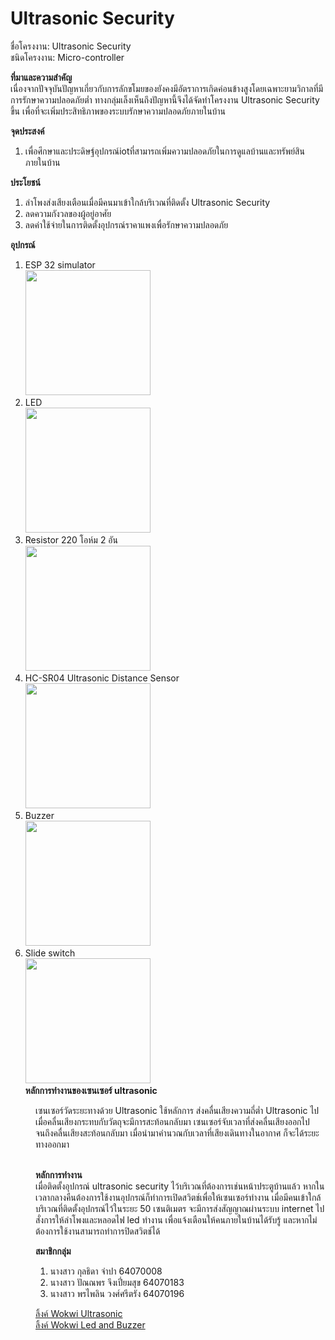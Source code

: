 # Ultrasonic Security

ชื่อโครงงาน: Ultrasonic Security<br>
ชนิดโครงงาน: Micro-controller<br>

<b>ที่มาและความสำคัญ</b><br>
  เนื่องจากปัจจุบันปัญหาเกี่ยวกับการลักขโมยของยังคงมีอัตราการเกิดค่อนข้างสูงโดยเฉพาะยามวิกาลที่มีการรักษาความปลอดภัยต่ำ ทางกลุ่มเล็งเห็นถึงปัญหานี้จึงได้จัดทำโครงงาน Ultrasonic Security ขึ้น เพื่อที่จะเพิ่มประสิทธิภาพของระบบรักษาความปลอดภัยภายในบ้าน
  
<b>จุดประสงค์</b><br>
  1. เพื่อศึกษาและประดิษฐ์อุปกรณ์iotที่สามารถเพิ่มความปลอดภัยในการดูแลบ้านและทรัพย์สินภายในบ้าน
  
<b>ประโยชน์</b><br>
  1. ลำโพงส่งเสียงเตือนเมื่อมีคนมาเข้าใกล้บริเวณที่ติดตั้ง Ultrasonic Security
  2. ลดความกังวลของผู้อยู่อาศัย
  3. ลดค่าใช้จ่ายในการติดตั้งอุปกรณ์ราคาแพงเพื่อรักษาความปลอดภัย

<b>อุปกรณ์</b><br>
1. ESP 32 simulator <br>
<img src = "https://user-images.githubusercontent.com/88420671/166657183-22f6d4ba-c7f2-4973-ae8a-bf035c975bc5.png" width = "200px"><br>
2. LED <br>
<img src = "https://user-images.githubusercontent.com/88420671/166657335-da558e56-70c3-4f53-bf02-67b39a9bf3a5.png" width = "200px"><br>
3. Resistor 220 โอห์ม 2 อัน<br>
<img src = "https://user-images.githubusercontent.com/101054221/167414625-871ac7e3-0a92-44bf-8e95-57145c0e22b7.png" width = "200px"><br>
4. HC-SR04 Ultrasonic Distance Sensor <br>
<img src = "https://user-images.githubusercontent.com/88420671/166657383-98dbf3ad-286e-4024-9c63-781665dd4e9d.png" width = "200px"><br>
5. Buzzer <br>
<img src = "https://user-images.githubusercontent.com/88420671/166657399-70d8aad2-9327-456c-8fae-c5e1e2358426.png" width = "200px"><br>
6. Slide switch <br>
<img src = "https://user-images.githubusercontent.com/88420671/166657478-f4151467-0850-471a-a4c9-4a401f309b1f.png" width = "200px"><br>
<b>หลักการทำงานของเซนเซอร์ ultrasonic</b><br>
<dd>เซนเซอร์วัดระยะทางด้วย Ultrasonic ใช้หลักการ ส่งคลื่นเสียงความถี่ต่ำ Ultrasonic ไป เมื่อคลื่นเสียงกระทบกับวัตถุจะมีการสะท้อนกลับมา เซนเซอร์จับเวลาที่ส่งคลื่นเสียงออกไปจนถึงคลื่นเสียงสะท้อนกลับมา เมื่อนำมาคำนวณกับเวลาที่เสียงเดินทางในอากาศ ก็จะได้ระยะทางออกมา
 <br /> <br>
  
<b>หลักการทำงาน</b><br>
  เมื่อติดตั้งอุปกรณ์ ultrasonic security ไว้บริเวณที่ต้องการเช่นหน้าประตูบ้านแล้ว หากในเวลากลางคืนต้องการใช้งานอุปกรณ์ก็ทำการเปิดสวิตช์เพื่อให้เซนเซอร์ทำงาน เมื่อมีคนเข้าใกล้บริเวณที่ติดตั้งอุปกรณ์ไว้ในระยะ 50 เซนติเมตร จะมีการส่งสัญญาณผ่านระบบ internet ไปสั่งการให้ลำโพงและหลอดไฟ led ทำงาน เพื่อแจ้งเตือนให้คนภายในบ้านได้รับรู้ และหากไม่ต้องการใช้งานสามารถทำการปิดสวิตช์ได้
  
<b>สมาชิกกลุ่ม</b><br>
  1. นางสาว กุลธิดา         จำปา          64070008
  2. นางสาว ปัณณพร        จึงเปี่ยมสุข      64070183
  3. นางสาว พรไพลิน        วงศ์ศรีตรัง      64070196
  
<a href = "https://wokwi.com/projects/330350510226801235">ลิ้งค์ Wokwi Ultrasonic</a><br>
<a href = "https://wokwi.com/projects/330897401225151060">ลิ้งค์ Wokwi Led and Buzzer</a><br>


